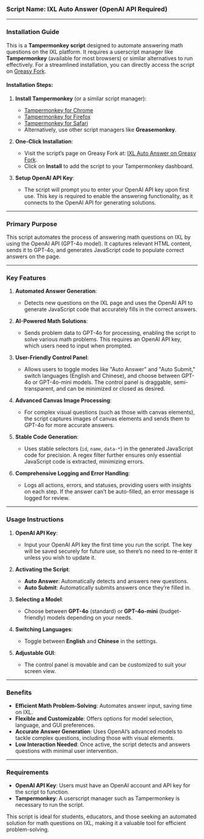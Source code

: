 ### Script Name: IXL Auto Answer (OpenAI API Required)

---

### **Installation Guide**

This is a **Tampermonkey script** designed to automate answering math questions on the IXL platform. It requires a userscript manager like **Tampermonkey** (available for most browsers) or similar alternatives to run effectively. For a streamlined installation, you can directly access the script on [Greasy Fork](https://greasyfork.org/zh-CN/scripts/517259-ixl-auto-answer-openai-api-requid).

#### **Installation Steps**:
1. **Install Tampermonkey** (or a similar script manager):
   - [Tampermonkey for Chrome](https://chrome.google.com/webstore/detail/dhdgffkkebhmkfjojejmpbldmpobfkfo)
   - [Tampermonkey for Firefox](https://addons.mozilla.org/en-US/firefox/addon/tampermonkey/)
   - [Tampermonkey for Safari](https://apps.apple.com/app/apple-store/id1482490089)
   - Alternatively, use other script managers like **Greasemonkey**.

2. **One-Click Installation**:
   - Visit the script’s page on Greasy Fork at: [IXL Auto Answer on Greasy Fork](https://greasyfork.org/zh-CN/scripts/517259-ixl-auto-answer-openai-api-requid).
   - Click on **Install** to add the script to your Tampermonkey dashboard.

3. **Setup OpenAI API Key**:
   - The script will prompt you to enter your OpenAI API key upon first use. This key is required to enable the answering functionality, as it connects to the OpenAI API for generating solutions.

---

### **Primary Purpose**
This script automates the process of answering math questions on IXL by using the OpenAI API (GPT-4o model). It captures relevant HTML content, sends it to GPT-4o, and generates JavaScript code to populate correct answers on the page.

---

### **Key Features**

1. **Automated Answer Generation**:
   - Detects new questions on the IXL page and uses the OpenAI API to generate JavaScript code that accurately fills in the correct answers.

2. **AI-Powered Math Solutions**:
   - Sends problem data to GPT-4o for processing, enabling the script to solve various math problems. This requires an OpenAI API key, which users need to input when prompted.

3. **User-Friendly Control Panel**:
   - Allows users to toggle modes like "Auto Answer" and "Auto Submit," switch languages (English and Chinese), and choose between GPT-4o or GPT-4o-mini models. The control panel is draggable, semi-transparent, and can be minimized or closed as desired.

4. **Advanced Canvas Image Processing**:
   - For complex visual questions (such as those with canvas elements), the script captures images of canvas elements and sends them to GPT-4o for more accurate answers.

5. **Stable Code Generation**:
   - Uses stable selectors (`id`, `name`, `data-*`) in the generated JavaScript code for precision. A regex filter further ensures only essential JavaScript code is extracted, minimizing errors.

6. **Comprehensive Logging and Error Handling**:
   - Logs all actions, errors, and statuses, providing users with insights on each step. If the answer can’t be auto-filled, an error message is logged for review.

---

### **Usage Instructions**

1. **OpenAI API Key**:
   - Input your OpenAI API key the first time you run the script. The key will be saved securely for future use, so there’s no need to re-enter it unless you wish to update it.

2. **Activating the Script**:
   - **Auto Answer**: Automatically detects and answers new questions.
   - **Auto Submit**: Automatically submits answers once they’re filled in.

3. **Selecting a Model**:
   - Choose between **GPT-4o** (standard) or **GPT-4o-mini** (budget-friendly) models depending on your needs.

4. **Switching Languages**:
   - Toggle between **English** and **Chinese** in the settings.

5. **Adjustable GUI**:
   - The control panel is movable and can be customized to suit your screen view.

---

### **Benefits**

- **Efficient Math Problem-Solving**: Automates answer input, saving time on IXL.
- **Flexible and Customizable**: Offers options for model selection, language, and GUI preferences.
- **Accurate Answer Generation**: Uses OpenAI’s advanced models to tackle complex questions, including those with visual elements.
- **Low Interaction Needed**: Once active, the script detects and answers questions with minimal user intervention.

---

### **Requirements**

- **OpenAI API Key**: Users must have an OpenAI account and API key for the script to function.
- **Tampermonkey**: A userscript manager such as Tampermonkey is necessary to run the script.

This script is ideal for students, educators, and those seeking an automated solution for math questions on IXL, making it a valuable tool for efficient problem-solving.
